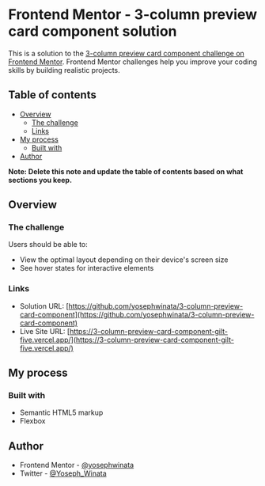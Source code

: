 # Frontend Mentor - 3-column preview card component solution

This is a solution to the [3-column preview card component challenge on Frontend Mentor](https://www.frontendmentor.io/challenges/3column-preview-card-component-pH92eAR2-). Frontend Mentor challenges help you improve your coding skills by building realistic projects.

## Table of contents

- [Overview](#overview)
  - [The challenge](#the-challenge)
  - [Links](#links)
- [My process](#my-process)
  - [Built with](#built-with)
- [Author](#author)

**Note: Delete this note and update the table of contents based on what sections you keep.**

## Overview

### The challenge

Users should be able to:

- View the optimal layout depending on their device's screen size
- See hover states for interactive elements

### Links

- Solution URL: [https://github.com/yosephwinata/3-column-preview-card-component](https://github.com/yosephwinata/3-column-preview-card-component)
- Live Site URL: [https://3-column-preview-card-component-gilt-five.vercel.app/](https://3-column-preview-card-component-gilt-five.vercel.app/)

## My process

### Built with

- Semantic HTML5 markup
- Flexbox

## Author

- Frontend Mentor - [@yosephwinata](https://www.frontendmentor.io/profile/yosephwinata)
- Twitter - [@Yoseph_Winata](https://www.twitter.com/Yoseph_Winata)
